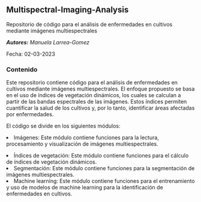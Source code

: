 ## Multispectral-Imaging-Analysis

Repositorio de código para el análisis de enfermedades en cultivos mediante imágenes multiespectrales

<em>**Autores:** Manuela Larrea-Gomez</em>

Fecha: 02-03-2023

### Contenido

Este repositorio contiene código para el análisis de enfermedades en cultivos mediante imágenes multiespectrales. El enfoque propuesto se basa en el uso de índices de vegetación dinámicos, los cuales se calculan a partir de las bandas espectrales de las imágenes. Estos índices permiten cuantificar la salud de los cultivos y, por lo tanto, identificar áreas afectadas por enfermedades.

El código se divide en los siguientes módulos:

<lu><li>Imágenes: Este módulo contiene funciones para la lectura, procesamiento y visualización de imágenes multiespectrales.
</li><li>Índices de vegetación: Este módulo contiene funciones para el cálculo de índices de vegetación dinámicos.
</li><li>Segmentación: Este módulo contiene funciones para la segmentación de imágenes multiespectrales.
</li><li>Machine learning: Este módulo contiene funciones para el entrenamiento y uso de modelos de machine 
  learning para la identificación de enfermedades en cultivos.
</li>
</lu>
